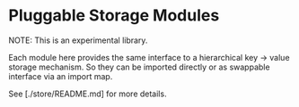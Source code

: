 # Pluggable Storage Modules

NOTE: This is an experimental library.

Each module here provides the same interface to a hierarchical key -> value
storage mechanism. So they can be imported directly or as swappable interface
via an import map.

See [./store/README.md] for more details.
